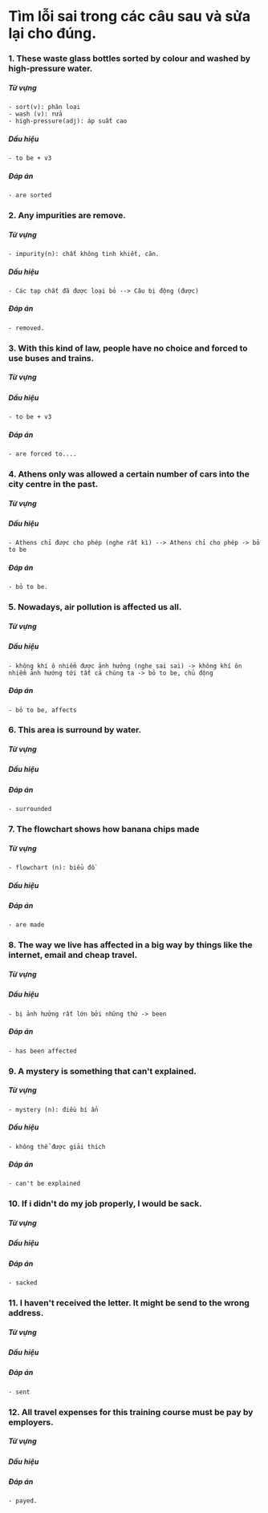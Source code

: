 # Tìm lỗi sai trong các câu sau và sửa lại cho đúng.

### 1. These waste glass bottles sorted by colour and washed by high-pressure water.
##### Từ vựng
    - sort(v): phân loại
    - wash (v): rửa
    - high-pressure(adj): áp suất cao
##### Dấu hiệu
    - to be + v3
##### Đáp án
    - are sorted

### 2. Any impurities are remove.
##### Từ vựng
    - impurity(n): chất không tinh khiết, căn.
##### Dấu hiệu
    - Các tạp chất đã được loại bỏ --> Câu bị động (được)
##### Đáp án
    - removed. 
### 3. With this kind of law, people have no choice and forced to use buses and trains.
##### Từ vựng
##### Dấu hiệu
    - to be + v3
##### Đáp án
    - are forced to....

### 4. Athens only was allowed a certain number of cars into the city centre in the past.
##### Từ vựng
##### Dấu hiệu
    - Athens chỉ được cho phép (nghe rất kì) --> Athens chỉ cho phép -> bỏ to be
##### Đáp án
    - bỏ to be.


### 5. Nowadays, air pollution is affected us all.
##### Từ vựng
##### Dấu hiệu
    - không khí ô nhiểm được ảnh hưởng (nghe sai sai) -> không khí ôn nhiểm ảnh hướng tới tất cả chúng ta -> bỏ to be, chủ động
##### Đáp án
    - bỏ to be, affects

### 6. This area is surround by water.
##### Từ vựng
##### Dấu hiệu
##### Đáp án
    - surrounded

### 7. The flowchart shows how banana chips made
##### Từ vựng
    - flowchart (n): biểu đồ
##### Dấu hiệu
##### Đáp án
    - are made

### 8. The way we live has affected in a big way by things like the internet, email and cheap travel.
##### Từ vựng
##### Dấu hiệu
    - bị ảnh hưởng rất lớn bởi những thứ -> been
##### Đáp án
    - has been affected

### 9. A mystery is something that can't explained.
##### Từ vựng
    - mystery (n): điều bí ẩn
##### Dấu hiệu
    - không thể được giải thích
##### Đáp án
    - can't be explained

### 10. If i didn't do my job properly, I would be sack.
##### Từ vựng
##### Dấu hiệu
##### Đáp án
    - sacked

### 11. I haven't received the letter. It might be send to the wrong address.
##### Từ vựng
##### Dấu hiệu
##### Đáp án
    - sent

### 12. All travel expenses for this training course must be pay by employers.
##### Từ vựng
##### Dấu hiệu
##### Đáp án
    - payed.